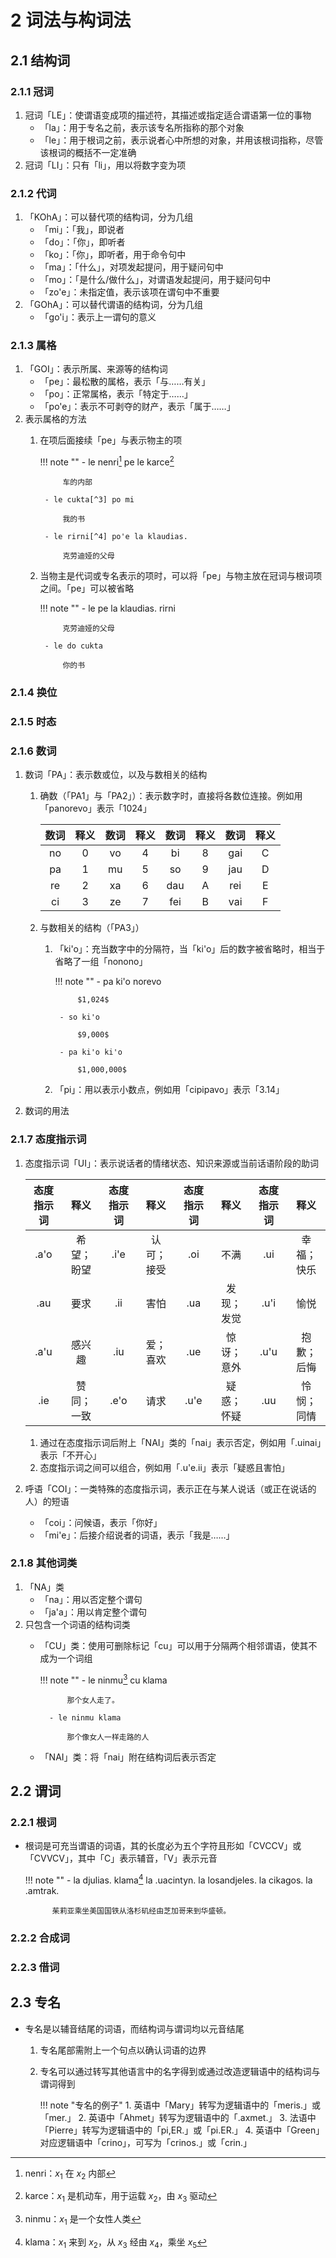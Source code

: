 # 2 词法与构词法

## 2.1 结构词
### 2.1.1 冠词
1. 冠词「LE」：使谓语变成项的描述符，其描述或指定适合谓语第一位的事物
    - 「la」：用于专名之前，表示该专名所指称的那个对象
    - 「le」：用于根词之前，表示说者心中所想的对象，并用该根词指称，尽管该根词的概括不一定准确
2. 冠词「LI」：只有「li」，用以将数字变为项

### 2.1.2 代词
1. 「KOhA」：可以替代项的结构词，分为几组
    - 「mi」：「我」，即说者
    - 「do」：「你」，即听者
    - 「ko」：「你」，即听者，用于命令句中
    - 「ma」：「什么」，对项发起提问，用于疑问句中
    - 「mo」：「是什么/做什么」，对谓语发起提问，用于疑问句中
    - 「zo'e」：未指定值，表示该项在谓句中不重要
2. 「GOhA」：可以替代谓语的结构词，分为几组
    - 「go'i」：表示上一谓句的意义

### 2.1.3 属格
1. 「GOI」：表示所属、来源等的结构词
    - 「pe」：最松散的属格，表示「与……有关」
    - 「po」：正常属格，表示「特定于……」
    - 「po'e」：表示不可剥夺的财产，表示「属于……」
2. 表示属格的方法
    1. 在项后面接续「pe」与表示物主的项

        !!! note ""
            - le nenri[^1] pe le karce[^2]

                车的内部

            - le cukta[^3] po mi 

                我的书

            - le rirni[^4] po'e la klaudias.

                克劳迪娅的父母

    2. 当物主是代词或专名表示的项时，可以将「pe」与物主放在冠词与根词项之间。「pe」可以被省略

        !!! note ""
            - le pe la klaudias. rirni

                克劳迪娅的父母

            - le do cukta

                你的书

### 2.1.4 换位

### 2.1.5 时态

### 2.1.6 数词
1. 数词「PA」：表示数或位，以及与数相关的结构
    1. 确数（「PA1」与「PA2」）：表示数字时，直接将各数位连接。例如用「panorevo」表示「$1024$」

        <div class="text-table">

        | 数词  | 释义  | 数词  | 释义  | 数词  |    释义    | 数词  |    释义    |
        | :---: | :---: | :---: | :---: | :---: | :--------: | :---: | :--------: |
        |  no   |  $0$  |  vo   |  $4$  |  bi   |    $8$     |  gai  | $\text{C}$ |
        |  pa   |  $1$  |  mu   |  $5$  |  so   |    $9$     |  jau  | $\text{D}$ |
        |  re   |  $2$  |  xa   |  $6$  |  dau  | $\text{A}$ |  rei  | $\text{E}$ |
        |  ci   |  $3$  |  ze   |  $7$  |  fei  | $\text{B}$ |  vai  | $\text{F}$ |

        </div>

    2. 与数相关的结构（「PA3」）
        1. 「ki'o」：充当数字中的分隔符，当「ki'o」后的数字被省略时，相当于省略了一组「nonono」

            !!! note ""
                - pa ki'o norevo

                    $1,024$

                - so ki'o

                    $9,000$

                - pa ki'o ki'o

                    $1,000,000$

        2. 「pi」：用以表示小数点，例如用「cipipavo」表示「$3.14$」

2. 数词的用法

### 2.1.7 态度指示词
1. 态度指示词「UI」：表示说话者的情绪状态、知识来源或当前话语阶段的助词

    <div class="text-table">

    | 态度指示词 |    释义    | 态度指示词 |    释义    | 态度指示词 |    释义    | 态度指示词 |    释义    |
    | :--------: | :--------: | :--------: | :--------: | :--------: | :--------: | :--------: | :--------: |
    |    .a'o    | 希望；盼望 |    .i'e    | 认可；接受 |    .oi     |    不满    |    .ui     | 幸福；快乐 |
    |    .au     |    要求    |    .ii     |    害怕    |    .ua     | 发现；发觉 |    .u'i    |    愉悦    |
    |    .a'u    |   感兴趣   |    .iu     |  爱；喜欢  |    .ue     | 惊讶；意外 |    .u'u    | 抱歉；后悔 |
    |    .ie     | 赞同；一致 |    .e'o    |    请求    |    .u'e    | 疑惑；怀疑 |    .uu     | 怜悯；同情 |

    </div>

    1. 通过在态度指示词后附上「NAI」类的「nai」表示否定，例如用「.uinai」表示「不开心」
    2. 态度指示词之间可以组合，例如用「.u'e.ii」表示「疑惑且害怕」

2. 呼语「COI」：一类特殊的态度指示词，表示正在与某人说话（或正在说话的人）的短语
    - 「coi」：问候语，表示「你好」
    - 「mi'e」：后接介绍说者的词语，表示「我是……」

### 2.1.8 其他词类
1. 「NA」类
    - 「na」：用以否定整个谓句
    - 「ja'a」：用以肯定整个谓句
2. 只包含一个词语的结构词类
    - 「CU」类：使用可删除标记「cu」可以用于分隔两个相邻谓语，使其不成为一个词组

        !!! note ""
            - le ninmu[^6] cu klama

                那个女人走了。

            - le ninmu klama

                那个像女人一样走路的人

    - 「NAI」类：将「nai」附在结构词后表示否定

## 2.2 谓词
### 2.2.1 根词
- 根词是可充当谓语的词语，其的长度必为五个字符且形如「CVCCV」或「CVVCV」，其中「C」表示辅音，「V」表示元音

    !!! note ""
        - la djulias. klama[^5] la .uacintyn. la losandjeles. la cikagos. la .amtrak.

            茱莉亚乘坐美国国铁从洛杉矶经由芝加哥来到华盛顿。

### 2.2.2 合成词

### 2.2.3 借词

## 2.3 专名
- 专名是以辅音结尾的词语，而结构词与谓词均以元音结尾
    1. 专名尾部需附上一个句点以确认词语的边界
    2. 专名可以通过转写其他语言中的名字得到或通过改造逻辑语中的结构词与谓词得到

        !!! note "专名的例子"
            1. 英语中「Mary」转写为逻辑语中的「meris.」或「mer.」
            2. 英语中「Ahmet」转写为逻辑语中的「.axmet.」
            3. 法语中「Pierre」转写为逻辑语中的「pi,ER.」或「pi.ER.」
            4. 英语中「Green」对应逻辑语中「crino」，可写为「crinos.」或「crin.」

[^1]: nenri：$x_1$ 在 $x_2$ 内部
[^2]: karce：$x_1$ 是机动车，用于运载 $x_2$，由 $x_3$ 驱动
[^3]: cukta：$x_1$ 是一本关于 $x_2$ 的书，由作者 $x_3$ 写给 $x_4$，保存在介质 $x_5$ 中
[^4]: rirni：$x_1$ 是 $x_2$ 的父母或 $x_1$ 像父母一样对待/抚养/指导/保护 $x_2$
[^5]: klama：$x_1$ 来到 $x_2$，从 $x_3$ 经由 $x_4$，乘坐 $x_5$
[^6]: ninmu：$x_1$ 是一个女性人类

